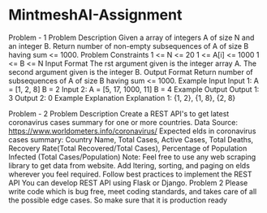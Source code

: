 # MintmeshAI-Assignment
Problem - 1
Problem Description
Given a array of integers A of size N and an integer B.
Return number of non-empty subsequences of A of size B having sum <= 1000.
Problem Constraints
1 <= N <= 20
1 <= A[i] <= 1000
1 <= B <= N
Input Format
The rst argument given is the integer array A.
The second argument given is the integer B.
Output Format
Return number of subsequences of A of size B having sum <= 1000.
Example Input
Input 1:
A = [1, 2, 8]
B = 2
Input 2:
A = [5, 17, 1000, 11]
B = 4
Example Output
Output 1: 3
Output 2: 0
Example Explanation
Explanation 1:
{1, 2}, {1, 8}, {2, 8}

Problem - 2
Problem Description
Create a REST API's to get latest coronavirus cases summary for one or more countries.
Data Source: https://www.worldometers.info/coronavirus/
Expected elds in coronavirus cases summary: Country Name, Total Cases, Active Cases, Total
Deaths, Recovery Rate(Total Recovered/Total Cases), Percentage of Population Infected (Total
Cases/Population)
Note:
Feel free to use any web scraping library to get data from website.
Add ltering, sorting, and paging on elds wherever you feel required.
Follow best practices to implement the REST API
You can develop REST API using Flask or Django.
Problem 2
Please write code which is bug free, meet coding standards, and takes care of all the possible edge
cases. So make sure that it is production ready
